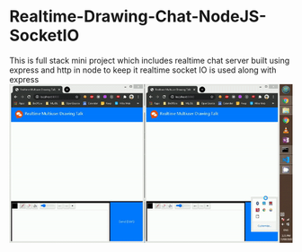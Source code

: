 # Realtime-Drawing-Chat-NodeJS-SocketIO
This is full stack mini project which includes realtime chat server built using express and http in node to keep it realtime socket IO is used along with express
![](https://github.com/Mayank-MP05/Realtime-Drawing-Chat-NodeJS-SocketIO/blob/master/ss/Working-Video.gif?raw=true)
